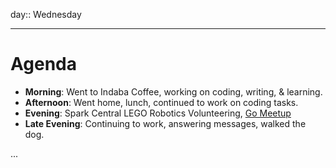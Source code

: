 day:: Wednesday

---

# Agenda

- **Morning**: Went to Indaba Coffee, working on coding, writing, & learning.
- **Afternoon**: Went home, lunch, continued to work on coding tasks.
- **Evening**: Spark Central LEGO Robotics Volunteering, [Go Meetup](https://www.meetup.com/spokane-go-users-group/events/305889927)
- **Late Evening**: Continuing to work, answering messages, walked the dog.



...
